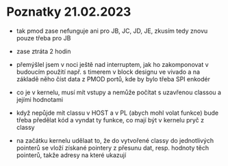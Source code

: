 # Poznatky 21.02.2023

- tak pmod zase nefunguje ani pro JB, JC, JD, JE, zkusím tedy znovu pouze třeba pro JB
- zase ztráta 2 hodin
- přemýšlel jsem v noci ještě nad interruptem, jak ho zakomponovat v budoucím použití např. s timerem v block designu ve vivado a na základě něho číst data z PMOD portů, kde by bylo třeba SPI enkodér

- co je v kernelu, musí mít vstupy a nemůže počítat s uzavřenou classou a jejími hodnotami
- když nepůjde mít classu v HOST a v PL (abych mohl volat funkce) bude třeba předělat kód a vyndat ty funkce, co mají být v kernelu pryč z classy
- na začátku kernelu udělaat to, že do vytvořené classy do jednotlivých pointerů se vloží získané pointery z přesunu dat, resp. hodnoty těch pointerů, takže adresy na které ukazují
